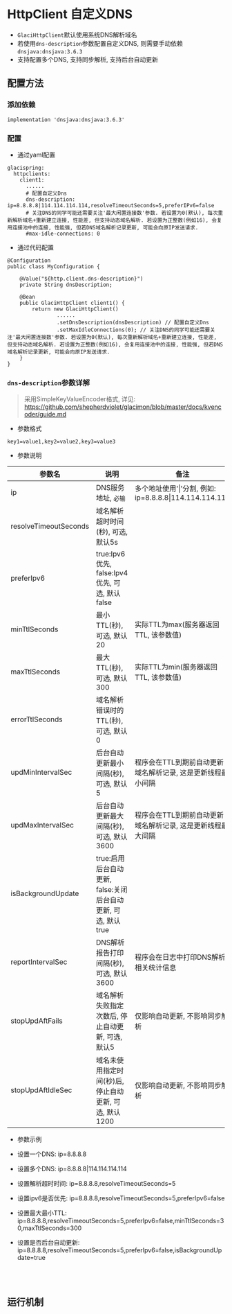 # HttpClient 自定义DNS

* `GlaciHttpClient`默认使用系统DNS解析域名
* 若使用`dns-description`参数配置自定义DNS, 则需要手动依赖`dnsjava:dnsjava:3.6.3`
* 支持配置多个DNS, 支持同步解析, 支持后台自动更新

## 配置方法

### 添加依赖

```
implementation 'dnsjava:dnsjava:3.6.3'
```

### 配置

* 通过yaml配置

```
glacispring:
  httpclients:
    client1:
      ......
      # 配置自定义Dns
      dns-description: ip=8.8.8.8|114.114.114.114,resolveTimeoutSeconds=5,preferIPv6=false
      # 关注DNS的同学可能还需要关注'最大闲置连接数'参数. 若设置为0(默认), 每次重新解析域名+重新建立连接, 性能差, 但支持动态域名解析. 若设置为正整数(例如16), 会复用连接池中的连接, 性能强, 但若DNS域名解析记录更新, 可能会向原IP发送请求.
      #max-idle-connections: 0
```

* 通过代码配置

```
@Configuration
public class MyConfiguration {

    @Value("${http.client.dns-description}")
    private String dnsDescription;

    @Bean
    public GlaciHttpClient client1() {
        return new GlaciHttpClient()
                ......
                .setDnsDescription(dnsDescription) // 配置自定义Dns
                .setMaxIdleConnections(0); // 关注DNS的同学可能还需要关注'最大闲置连接数'参数. 若设置为0(默认), 每次重新解析域名+重新建立连接, 性能差, 但支持动态域名解析. 若设置为正整数(例如16), 会复用连接池中的连接, 性能强, 但若DNS域名解析记录更新, 可能会向原IP发送请求.
    }
}
```

### `dns-description`参数详解

> 采用SimpleKeyValueEncoder格式, 详见: https://github.com/shepherdviolet/glacimon/blob/master/docs/kvencoder/guide.md

* 参数格式

```
key1=value1,key2=value2,key3=value3
```

* 参数说明

| 参数名                   | 说明                                        | 备注                                            |
|-----------------------|-------------------------------------------|-----------------------------------------------|
| ip                    | DNS服务地址, `必输`                             | 多个地址使用'\|'分割, 例如: ip=8.8.8.8\|114.114.114.114 |
| resolveTimeoutSeconds | 域名解析超时时间(秒), 可选, 默认5s                     |                                               |
| preferIpv6            | true:Ipv6优先, false:Ipv4优先, 可选, 默认false    |                                               |
| minTtlSeconds         | 最小TTL(秒), 可选, 默认20                        | 实际TTL为max(服务器返回TTL, 该参数值)                     |
| maxTtlSeconds         | 最大TTL(秒), 可选, 默认300                       | 实际TTL为min(服务器返回TTL, 该参数值)                     |
| errorTtlSeconds       | 域名解析错误时的TTL(秒), 可选, 默认0                   |                                               |
| updMinIntervalSec     | 后台自动更新最小间隔(秒), 可选, 默认5                    | 程序会在TTL到期前自动更新域名解析记录, 这是更新线程最小间隔              |
| updMaxIntervalSec     | 后台自动更新最大间隔(秒), 可选, 默认3600                 | 程序会在TTL到期前自动更新域名解析记录, 这是更新线程最大间隔              |
| isBackgroundUpdate    | true:启用后台自动更新, false:关闭后台自动更新, 可选, 默认true |                                               |
| reportIntervalSec     | DNS解析报告打印间隔(秒), 可选, 默认3600                | 程序会在日志中打印DNS解析相关统计信息                          |
| stopUpdAftFails       | 域名解析失败指定次数后, 停止自动更新, 可选, 默认5              | 仅影响自动更新, 不影响同步解析                              |
| stopUpdAftIdleSec     | 域名未使用指定时间(秒)后, 停止自动更新, 可选, 默认1200         | 仅影响自动更新, 不影响同步解析                              |

* 参数示例

* 设置一个DNS: ip=8.8.8.8
* 设置多个DNS: ip=8.8.8.8|114.114.114.114
* 设置解析超时时间: ip=8.8.8.8,resolveTimeoutSeconds=5
* 设置ipv6是否优先: ip=8.8.8.8,resolveTimeoutSeconds=5,preferIpv6=false
* 设置最大最小TTL: ip=8.8.8.8,resolveTimeoutSeconds=5,preferIpv6=false,minTtlSeconds=30,maxTtlSeconds=300
* 设置是否后台自动更新: ip=8.8.8.8,resolveTimeoutSeconds=5,preferIpv6=false,isBackgroundUpdate=true

<br>
<br>

## 运行机制


